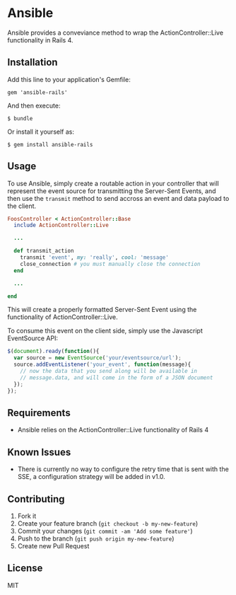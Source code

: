 # Ansible

Ansible provides a conveviance method to wrap the ActionController::Live functionality in Rails 4.

## Installation

Add this line to your application's Gemfile:

    gem 'ansible-rails'

And then execute:

    $ bundle

Or install it yourself as:

    $ gem install ansible-rails

## Usage

To use Ansible, simply create a routable action in your controller that will represent the event source for transmitting the Server-Sent Events, and then use the `transmit` method to send accross an event and data payload to the client.

```ruby
FoosController < ActionController::Base
  include ActionController::Live

  ...

  def transmit_action
    transmit 'event', my: 'really', cool: 'message'
    close_connection # you must manually close the connection
  end

  ...

end
```

This will create a properly formatted Server-Sent Event using the functionality of ActionController::Live.

To consume this event on the client side, simply use the Javascript EventSource API:

```javascript
$(document).ready(function(){
  var source = new EventSource('your/eventsource/url');
  source.addEventListener('your_event', function(message){
    // now the data that you send along will be available in
    // message.data, and will come in the form of a JSON document
  });
});
```

## Requirements

  * Ansible relies on the ActionController::Live functionality of Rails 4

## Known Issues

  * There is currently no way to configure the retry time that is sent with the SSE, a configuration strategy will be added in v1.0.

## Contributing

1. Fork it
2. Create your feature branch (`git checkout -b my-new-feature`)
3. Commit your changes (`git commit -am 'Add some feature'`)
4. Push to the branch (`git push origin my-new-feature`)
5. Create new Pull Request

## License

MIT
